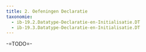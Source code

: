 ```yaml
---
title: 2. Oefeningen Declaratie
taxonomie:
  - ib-19.2.Datatype-Declaratie-en-Initialisatie.DT
  - ib-19.3.Datatype-Declaratie-en-Initialisatie.DT
---
```


-=TODO=-